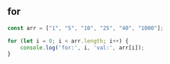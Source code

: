 ## for
```javaScript
const arr = ["1", "5", "10", "25", "40", "1000"];

for (let i = 0; i < arr.length; i++) {
    console.log('for:', i, 'val:', arr[i]);
}
```

